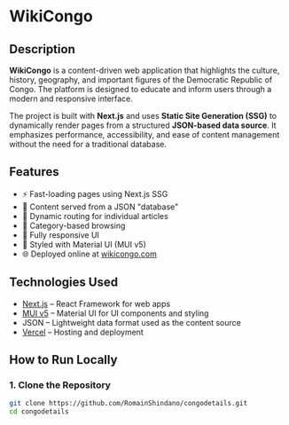 # WikiCongo

## Description
**WikiCongo** is a content-driven web application that highlights the culture, history, geography, and important figures of the Democratic Republic of Congo. The platform is designed to educate and inform users through a modern and responsive interface.

The project is built with **Next.js** and uses **Static Site Generation (SSG)** to dynamically render pages from a structured **JSON-based data source**. It emphasizes performance, accessibility, and ease of content management without the need for a traditional database.

## Features
- ⚡ Fast-loading pages using Next.js SSG
- 📂 Content served from a JSON "database"
- 📄 Dynamic routing for individual articles
- 🧭 Category-based browsing
- 📱 Fully responsive UI
- 🎨 Styled with Material UI (MUI v5)
- 🌐 Deployed online at [wikicongo.com](https://wikicongo.com)

## Technologies Used
- [Next.js](https://nextjs.org/) – React Framework for web apps
- [MUI v5](https://mui.com/) – Material UI for UI components and styling
- JSON – Lightweight data format used as the content source
- [Vercel](https://vercel.com/) – Hosting and deployment

## How to Run Locally

### 1. Clone the Repository
```bash
git clone https://github.com/RomainShindano/congodetails.git
cd congodetails
